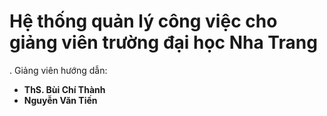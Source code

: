 # Hệ thống quản lý công việc cho giảng viên trường đại học Nha Trang
. Giảng viên hướng dẫn:
+ **ThS. Bùi Chí Thành**
+ **Nguyễn Văn Tiến**

